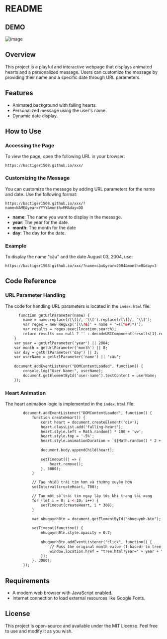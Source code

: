 # README
## DEMO
![image](https://github.com/user-attachments/assets/e337e093-0bd3-4754-8a06-f6e110a99c29)


## Overview

This project is a playful and interactive webpage that displays animated hearts and a personalized message. Users can customize the message by providing their name and a specific date through URL parameters.

## Features

- Animated background with falling hearts.
- Personalized message using the user's name.
- Dynamic date display.

## How to Use

### Accessing the Page

To view the page, open the following URL in your browser:

```
https://bactiger1508.github.io/xxx/
```

### Customizing the Message

You can customize the message by adding URL parameters for the name and date. Use the following format:

```
https://bactiger1508.github.io/xxx/?name=NAME&year=YYYY&month=MM&day=DD
```

- **name**: The name you want to display in the message.
- **year**: The year for the date.
- **month**: The month for the date
- **day**: The day for the date.

### Example

To display the name "cậu" and the date August 03, 2004, use:

```
https://bactiger1508.github.io/xxx/?name=cậu&year=2004&month=8&day=3
```

## Code Reference

### URL Parameter Handling

The code for handling URL parameters is located in the `index.html` file:


```180:194:index.html
      function getUrlParameter(name) {
        name = name.replace(/[\[]/, '\\[').replace(/[\]]/, '\\]');
        var regex = new RegExp('[\\?&]' + name + '=([^&#]*)');
        var results = regex.exec(location.search);
        return results === null ? '' : decodeURIComponent(results[1].replace(/\+/g, ' '));
    }
    var year = getUrlParameter('year') || 2004;
    var month = getUrlParameter('month') || 8;
    var day = getUrlParameter('day') || 3;
    var userName = getUrlParameter('name') || 'cậu';
    
    document.addEventListener("DOMContentLoaded", function() {
        console.log("User Name:", userName); 
        document.getElementById('user-name').textContent = userName;
    });
```


### Heart Animation

The heart animation logic is implemented in the `index.html` file:


```196:228:index.html
        document.addEventListener("DOMContentLoaded", function() {
            function createHeart() {
                const heart = document.createElement('div');
                heart.classList.add('falling-heart');
                heart.style.left = Math.random() * 100 + 'vw';
                heart.style.top = '-5%';
                heart.style.animationDuration = `${Math.random() * 2 + 3}s, 2s, 15s`;
                
                document.body.appendChild(heart);
                
                setTimeout(() => {
                    heart.remove();
                }, 5000);
            }

            // Tạo nhiều trái tim hơn và thường xuyên hơn
            setInterval(createHeart, 700);

            // Tạo một số trái tim ngay lập tức khi trang tải xong
            for (let i = 0; i < 10; i++) {
                setTimeout(createHeart, i * 300);
            }

            var nhuquynhBtn = document.getElementById("nhuquynh-btn");
        
            setTimeout(function() {
                nhuquynhBtn.style.opacity = 0.7;
                
                nhuquynhBtn.addEventListener("click", function() {
                    // Pass the original month value (1-based) to tree.html
                    window.location.href = "tree.html?year=" + year + "&month=" + month + "&day=" + day + "&name=" + userName;
                });
            }, 3000);
        });
```


## Requirements

- A modern web browser with JavaScript enabled.
- Internet connection to load external resources like Google Fonts.

## License

This project is open-source and available under the MIT License. Feel free to use and modify it as you wish.
